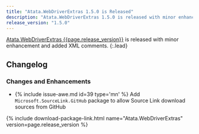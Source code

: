 ```yaml
---
title: "Atata.WebDriverExtras 1.5.0 is Released"
description: "Atata.WebDriverExtras 1.5.0 is released with minor enhancement and added XML comments."
release_version: "1.5.0"
---
```


[Atata.WebDriverExtras {{page.release_version}}](https://www.nuget.org/packages/Atata.WebDriverExtras/{{page.release_version}})
is released with minor enhancement and added XML comments.
{:.lead}

<!--more-->

## Changelog

### Changes and Enhancements

- {% include issue-awe.md id=39 type='mn' %} Add `Microsoft.SourceLink.GitHub` package to allow Source Link download sources from GitHub

{% include download-package-link.html name="Atata.WebDriverExtras" version=page.release_version %}